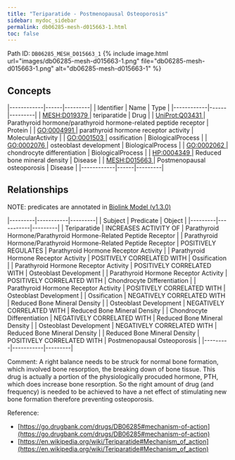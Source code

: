 ```yaml
---
title: "Teriparatide - Postmenopausal Osteoporosis"
sidebar: mydoc_sidebar
permalink: db06285-mesh-d015663-1.html
toc: false 
---
```



Path ID: `DB06285_MESH_D015663_1`
{% include image.html url="images/db06285-mesh-d015663-1.png" file="db06285-mesh-d015663-1.png" alt="db06285-mesh-d015663-1" %}

## Concepts

|------------|------|---------|
| Identifier | Name | Type    |
|------------|------|---------|
| <a href="https://identifiers.org/MESH:D019379">MESH:D019379 </a> | teriparatide | Drug |
| <a href="https://identifiers.org/UniProt:Q03431">UniProt:Q03431 </a> | Parathyroid hormone/parathyroid hormone-related peptide receptor | Protein |
| <a href="https://identifiers.org/GO:0004991">GO:0004991 </a> | parathyroid hormone receptor activity | MolecularActivity |
| <a href="https://identifiers.org/GO:0001503">GO:0001503 </a> | ossification | BiologicalProcess |
| <a href="https://identifiers.org/GO:0002076">GO:0002076 </a> | osteoblast development | BiologicalProcess |
| <a href="https://identifiers.org/GO:0002062">GO:0002062 </a> | chondrocyte differentiation | BiologicalProcess |
| <a href="https://identifiers.org/HP:0004349">HP:0004349 </a> | Reduced bone mineral density | Disease |
| <a href="https://identifiers.org/MESH:D015663">MESH:D015663 </a> | Postmenopausal osteoporosis | Disease |
|------------|------|---------|

## Relationships


NOTE: predicates are annotated in <a href="https://github.com/biolink/biolink-model/releases/tag/v1.3.0">Biolink Model (v1.3.0)</a>

|---------|-----------|---------|
| Subject | Predicate | Object  |
|---------|-----------|---------|
| Teriparatide | INCREASES ACTIVITY OF | Parathyroid Hormone/Parathyroid Hormone-Related Peptide Receptor |
| Parathyroid Hormone/Parathyroid Hormone-Related Peptide Receptor | POSITIVELY REGULATES | Parathyroid Hormone Receptor Activity |
| Parathyroid Hormone Receptor Activity | POSITIVELY CORRELATED WITH | Ossification |
| Parathyroid Hormone Receptor Activity | POSITIVELY CORRELATED WITH | Osteoblast Development |
| Parathyroid Hormone Receptor Activity | POSITIVELY CORRELATED WITH | Chondrocyte Differentiation |
| Parathyroid Hormone Receptor Activity | POSITIVELY CORRELATED WITH | Osteoblast Development |
| Ossification | NEGATIVELY CORRELATED WITH | Reduced Bone Mineral Density |
| Osteoblast Development | NEGATIVELY CORRELATED WITH | Reduced Bone Mineral Density |
| Chondrocyte Differentiation | NEGATIVELY CORRELATED WITH | Reduced Bone Mineral Density |
| Osteoblast Development | NEGATIVELY CORRELATED WITH | Reduced Bone Mineral Density |
| Reduced Bone Mineral Density | POSITIVELY CORRELATED WITH | Postmenopausal Osteoporosis |
|---------|-----------|---------|

Comment: A right balance needs to be struck for normal bone formation, which involved bone resorption, the breaking down of bone tissue. This drug is actually a portion of the physiologically procuded hormone, PTH, which does increase bone resorption. So the right amount of drug (and frequency) is needed to be achieved to have a net effect of stimulating new bone formation therefore preventing osteoporosis.

Reference: 
  - [https://go.drugbank.com/drugs/DB06285#mechanism-of-action](https://go.drugbank.com/drugs/DB06285#mechanism-of-action)
  - [https://en.wikipedia.org/wiki/Teriparatide#Mechanism_of_action](https://en.wikipedia.org/wiki/Teriparatide#Mechanism_of_action)
